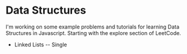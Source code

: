 # Data Structures
I'm working on some example problems and tutorials for learning Data Structures in Javascript. Starting with the explore section of LeetCode. 


+ Linked Lists
-- Single
